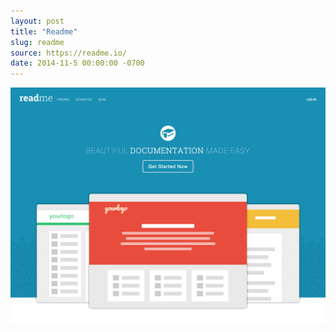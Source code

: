 ```yaml
---
layout: post
title: "Readme"
slug: readme
source: https://readme.io/
date: 2014-11-5 00:00:00 -0700
---
```


<img src="/screenshots/readme.jpg">
